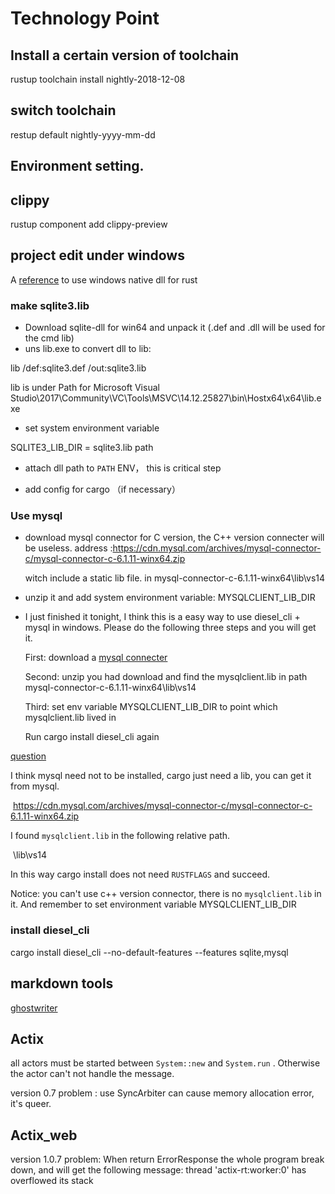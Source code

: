 # Technology Point

## Install a certain version of toolchain

rustup toolchain install nightly-2018-12-08

## switch toolchain

restup default nightly-yyyy-mm-dd

## Environment setting.

## clippy

rustup component add clippy-preview

## project edit under windows

A [reference](https://cmsd2.silvrback.com/rust-msvc) to use windows native dll for rust 

### make sqlite3.lib

+ Download sqlite-dll for win64 and unpack it (.def and .dll will be used for the cmd lib)
+ uns lib.exe to convert dll to lib:

lib /def:sqlite3.def /out:sqlite3.lib

lib is under Path for Microsoft Visual Studio\2017\Community\VC\Tools\MSVC\14.12.25827\bin\Hostx64\x64\lib.exe

+ set system environment variable

SQLITE3_LIB_DIR = sqlite3.lib path

+ attach dll path to `PATH` ENV， this is critical step

+ add config for cargo （if necessary）

### Use mysql

- download mysql connector for C version,  the C++ version connecter will be useless. address :https://cdn.mysql.com/archives/mysql-connector-c/mysql-connector-c-6.1.11-winx64.zip

  witch include a static lib file. in mysql-connector-c-6.1.11-winx64\lib\vs14

- unzip it and add system environment variable: MYSQLCLIENT_LIB_DIR

- I just finished it tonight, I think this is a easy way to use diesel_cli + mysql in windows. Please do the following three steps and you will get it.

  First: download a [mysql connecter](https://cdn.mysql.com/archives/mysql-connector-c/mysql-connector-c-6.1.11-winx64.zip)

  Second: unzip you had download and find the mysqlclient.lib in path mysql-connector-c-6.1.11-winx64\lib\vs14

  Third: set env variable MYSQLCLIENT_LIB_DIR to point which mysqlclient.lib lived in

  Run cargo install diesel_cli again

[question](https://stackoverflow.com/questions/54969208/how-to-link-mysql-client-installed-from-homebrew-with-diesel-cli)

I think mysql need not to be installed, cargo just need a lib, you can get it from mysql.

​    https://cdn.mysql.com/archives/mysql-connector-c/mysql-connector-c-6.1.11-winx64.zip

I found `mysqlclient.lib` in the following relative path.

​    \lib\vs14

In this way cargo install does not need `RUSTFLAGS` and succeed. 

Notice: you can't use c++ version connector,  there is no `mysqlclient.lib` in it.  And remember to set  environment variable MYSQLCLIENT_LIB_DIR

### install diesel_cli

cargo install diesel_cli --no-default-features --features sqlite,mysql



## markdown tools

[ghostwriter](https://github-production-release-asset-2e65be.s3.amazonaws.com/153566966/4ca08800-fc12-11e8-9dcd-05dbd0fd627d?X-Amz-Algorithm=AWS4-HMAC-SHA256&X-Amz-Credential=AKIAIWNJYAX4CSVEH53A%2F20190418%2Fus-east-1%2Fs3%2Faws4_request&X-Amz-Date=20190418T092952Z&X-Amz-Expires=300&X-Amz-Signature=f19ce5ab65a917d911512697b68708c0f09e683326108fabe603bb34ccde1dbe&X-Amz-SignedHeaders=host&actor_id=22697285&response-content-disposition=attachment%3B%20filename%3Dghostwriter_x64_installer.exe&response-content-type=application%2Foctet-stream)

## Actix

all actors must be started between `System::new` and `System.run` . Otherwise the actor can't not handle the message.

version 0.7 problem :
use SyncArbiter can cause memory allocation error, it's queer.

## Actix_web

version 1.0.7 problem:
When return ErrorResponse the whole program break down, and will get the following message:
thread 'actix-rt:worker:0' has overflowed its stack
